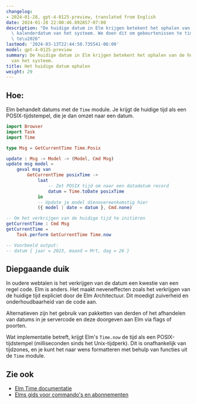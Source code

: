 ```yaml
---
changelog:
- 2024-01-28, gpt-4-0125-preview, translated from English
date: 2024-01-28 22:00:46.892857-07:00
description: "De huidige datum in Elm krijgen betekent het ophalen van de huidige\
  \ kalenderdatum van het systeem. We doen dit om gebeurtenissen te timestampen, taken\
  \ te\u2026"
lastmod: '2024-03-13T22:44:50.735541-06:00'
model: gpt-4-0125-preview
summary: De huidige datum in Elm krijgen betekent het ophalen van de huidige kalenderdatum
  van het systeem.
title: Het huidige datum ophalen
weight: 29
---
```


## Hoe:
Elm behandelt datums met de `Time` module. Je krijgt de huidige tijd als een POSIX-tijdstempel, die je dan omzet naar een datum.

```Elm
import Browser
import Task
import Time

type Msg = GetCurrentTime Time.Posix

update : Msg -> Model -> (Model, Cmd Msg)
update msg model =
    geval msg van
        GetCurrentTime posixTime ->
            laat
                -- Zet POSIX tijd om naar een datadatum record
                datum = Time.toDate posixTime
            in
            -- Update je model dienovereenkomstig hier
            ({ model | date = datum }, Cmd.none)

-- Om het verkrijgen van de huidige tijd te initiëren
getCurrentTime : Cmd Msg
getCurrentTime =
    Task.perform GetCurrentTime Time.now

-- Voorbeeld output:
-- datum { jaar = 2023, maand = Mrt, dag = 26 }
```

## Diepgaande duik
In oudere webtalen is het verkrijgen van de datum een kwestie van een regel code. Elm is anders. Het maakt neveneffecten zoals het verkrijgen van de huidige tijd expliciet door de Elm Architectuur. Dit moedigt zuiverheid en onderhoudbaarheid van de code aan.

Alternatieven zijn het gebruik van pakketten van derden of het afhandelen van datums in je servercode en deze doorgeven aan Elm via flags of poorten.

Wat implementatie betreft, krijgt Elm's `Time.now` de tijd als een POSIX-tijdstempel (milliseconden sinds het Unix-tijdperk). Dit is onafhankelijk van tijdzones, en je kunt het naar wens formatteren met behulp van functies uit de `Time` module.

## Zie ook
- [Elm Time documentatie](https://package.elm-lang.org/packages/elm/time/latest/)
- [Elms gids voor commando's en abonnementen](https://guide.elm-lang.org/effects/)
